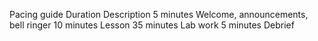 Pacing guide
Duration
Description
5 minutes
Welcome, announcements, bell ringer
10 minutes
Lesson
35 minutes
Lab work
5 minutes
Debrief

